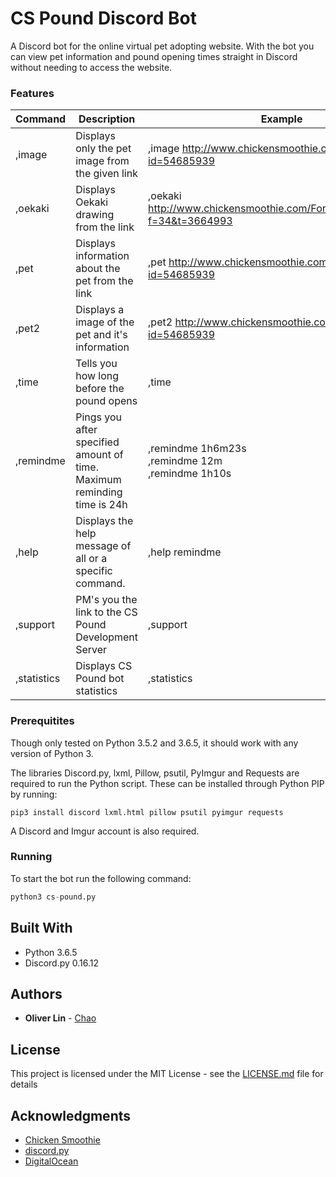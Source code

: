 # CS Pound Discord Bot

A Discord bot for the online virtual pet adopting website. With the bot you can view pet information and pound opening times straight in Discord without needing to access the website.

### Features

| Command       | Description                                                               | Example                                                                       |
|-------------  |-------------------------------------------------------------------------  |---------------------------------------------------------------------------    |
| ,image        | Displays only the pet image from the given link                           | ,image http://www.chickensmoothie.com/viewpet.php?id=54685939                 |
| ,oekaki       | Displays Oekaki drawing from the link                                     | ,oekaki http://www.chickensmoothie.com/Forum/viewtopic.php?f=34&t=3664993     |
| ,pet          | Displays information about the pet from the link                          | ,pet http://www.chickensmoothie.com/viewpet.php?id=54685939                   |
| ,pet2         | Displays a image of the pet and it's information                          | ,pet2 http://www.chickensmoothie.com/viewpet.php?id=54685939                  |
| ,time         | Tells you how long before the pound opens                                 | ,time                                                                         |
| ,remindme     | Pings you after specified amount of time. Maximum reminding time is 24h   | ,remindme 1h6m23s<br>,remindme 12m<br>,remindme 1h10s                         |
| ,help         | Displays the help message of all or a specific command.                   | ,help remindme                                                                |
| ,support      | PM's you the link to the CS Pound Development Server                      | ,support                                                                      |
| ,statistics   | Displays CS Pound bot statistics                                          | ,statistics                                                                   |

### Prerequitites

Though only tested on Python 3.5.2 and 3.6.5, it should work with any version of Python 3.

The libraries Discord.py, lxml, Pillow, psutil, PyImgur and Requests are required to run the Python script. These can be installed through Python PIP by running:
```
pip3 install discord lxml.html pillow psutil pyimgur requests
```

A Discord and Imgur account is also required.

### Running

To start the bot run the following command:
```python
python3 cs-pound.py
```

## Built With

* Python 3.6.5
* Discord.py 0.16.12

## Authors

* **Oliver Lin** - [Chao](http://27.253.115.239:3000/chao)

## License

This project is licensed under the MIT License - see the [LICENSE.md](LICENSE) file for details

## Acknowledgments

* [Chicken Smoothie](http://www.chickensmoothie.com)
* [discord.py](https://github.com/Rapptz/discord.py)
* [DigitalOcean](https://www.digitalocean.com)